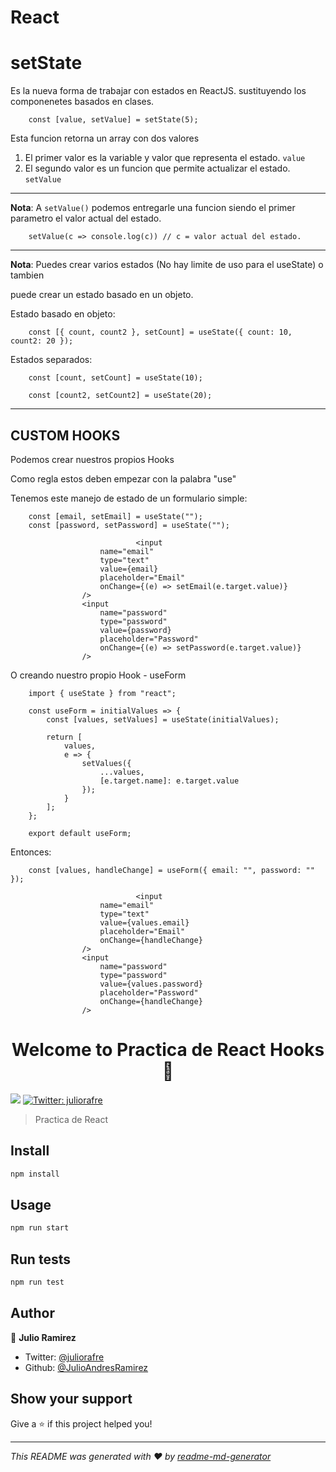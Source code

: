 # React

# setState

Es la nueva forma de trabajar con estados en ReactJS. sustituyendo los componenetes basados en clases.

```
    const [value, setValue] = setState(5);
```

Esta funcion retorna un array con dos valores

1. El primer valor es la variable y valor que representa el estado. `value`
2. El segundo valor es un funcion que permite actualizar el estado. `setValue`

---

**Nota**: A `setValue()` podemos entregarle una funcion siendo el primer parametro el valor actual del estado.

```
    setValue(c => console.log(c)) // c = valor actual del estado.
```

---

**Nota**: Puedes crear varios estados (No hay limite de uso para el useState) o tambien

puede crear un estado basado en un objeto.

Estado basado en objeto:

```
    const [{ count, count2 }, setCount] = useState({ count: 10, count2: 20 });
```

Estados separados:

```
    const [count, setCount] = useState(10);

    const [count2, setCount2] = useState(20);
```

---

## CUSTOM HOOKS

Podemos crear nuestros propios Hooks

Como regla estos deben empezar con la palabra "use"

Tenemos este manejo de estado de un formulario simple:

```
    const [email, setEmail] = useState("");
    const [password, setPassword] = useState("");
```

```
    						<input
                    name="email"
                    type="text"
                    value={email}
                    placeholder="Email"
                    onChange={(e) => setEmail(e.target.value)}
                />
                <input
                    name="password"
                    type="password"
                    value={password}
                    placeholder="Password"
                    onChange={(e) => setPassword(e.target.value)}
                />
```

O creando nuestro propio Hook - useForm

```
    import { useState } from "react";

    const useForm = initialValues => {
        const [values, setValues] = useState(initialValues);

        return [
            values,
            e => {
                setValues({
                    ...values,
                    [e.target.name]: e.target.value
                });
            }
        ];
    };

    export default useForm;
```

Entonces:

```
    const [values, handleChange] = useForm({ email: "", password: "" });
```

```
    						<input
                    name="email"
                    type="text"
                    value={values.email}
                    placeholder="Email"
                    onChange={handleChange}
                />
                <input
                    name="password"
                    type="password"
                    value={values.password}
                    placeholder="Password"
                    onChange={handleChange}
                />
```

<h1 align="center">Welcome to Practica de React Hooks 👋</h1>
<p>
  <img src="https://img.shields.io/badge/version-0.1.0-blue.svg?cacheSeconds=2592000" />
  <a href="https://twitter.com/juliorafre">
    <img alt="Twitter: juliorafre" src="https://img.shields.io/twitter/follow/juliorafre.svg?style=social" target="_blank" />
  </a>
</p>

> Practica de React

## Install

```sh
npm install
```

## Usage

```sh
npm run start
```

## Run tests

```sh
npm run test
```

## Author

👤 **Julio Ramirez**

-   Twitter: [@juliorafre](https://twitter.com/juliorafre)
-   Github: [@JulioAndresRamirez](https://github.com/JulioAndresRamirez)

## Show your support

Give a ⭐️ if this project helped you!

---

_This README was generated with ❤️ by [readme-md-generator](https://github.com/kefranabg/readme-md-generator)_
